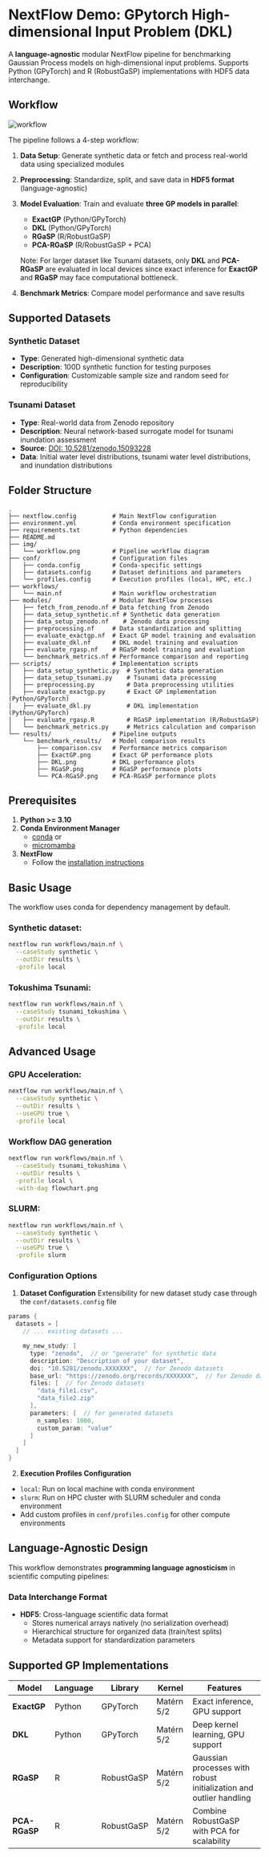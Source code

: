 # NextFlow Demo: GPytorch High-dimensional Input Problem (DKL)

A **language-agnostic** modular NextFlow pipeline for benchmarking Gaussian Process models on high-dimensional input problems. Supports Python (GPyTorch) and R (RobustGaSP) implementations with HDF5 data interchange.

## Workflow

![workflow](img/workflow.png)

The pipeline follows a 4-step workflow:

1. **Data Setup**: Generate synthetic data or fetch and process real-world data using specialized modules
2. **Preprocessing**: Standardize, split, and save data in **HDF5 format** (language-agnostic)
3. **Model Evaluation**: Train and evaluate **three GP models in parallel**:
   - **ExactGP** (Python/GPyTorch)
   - **DKL** (Python/GPyTorch)
   - **RGaSP** (R/RobustGaSP)
   - **PCA-RGaSP** (R/RobustGaSP + PCA)
   
   Note: For larger dataset like Tsunami datasets, only **DKL** and **PCA-RGaSP** are evaluated in local devices since exact inference for **ExactGP** and **RGaSP** may face computational bottleneck.
4. **Benchmark Metrics**: Compare model performance and save results

## Supported Datasets

### Synthetic Dataset

- **Type**: Generated high-dimensional synthetic data
- **Description**: 100D synthetic function for testing purposes
- **Configuration**: Customizable sample size and random seed for reproducibility

### Tsunami Dataset

- **Type**: Real-world data from Zenodo repository
- **Description**: Neural network-based surrogate model for tsunami inundation assessment
- **Source**: [DOI: 10.5281/zenodo.15093228](https://zenodo.org/records/15093228)
- **Data**: Initial water level distributions, tsunami water level distributions, and inundation distributions

## Folder Structure

```
.
├── nextflow.config          # Main NextFlow configuration
├── environment.yml          # Conda environment specification
├── requirements.txt         # Python dependencies
├── README.md
├── img/
│   └── workflow.png         # Pipeline workflow diagram
├── conf/                    # Configuration files
│   ├── conda.config         # Conda-specific settings
│   ├── datasets.config      # Dataset definitions and parameters
│   └── profiles.config      # Execution profiles (local, HPC, etc.)
├── workflows/
│   └── main.nf              # Main workflow orchestration
├── modules/                 # Modular NextFlow processes
│   ├── fetch_from_zenodo.nf # Data fetching from Zenodo
│   ├── data_setup_synthetic.nf # Synthetic data generation
│   ├── data_setup_zenodo.nf    # Zenodo data processing
│   ├── preprocessing.nf     # Data standardization and splitting
│   ├── evaluate_exactgp.nf  # Exact GP model training and evaluation
│   ├── evaluate_dkl.nf      # DKL model training and evaluation
│   ├── evaluate_rgasp.nf    # RGaSP model training and evaluation
│   └── benchmark_metrics.nf # Performance comparison and reporting
├── scripts/                 # Implementation scripts
│   ├── data_setup_synthetic.py  # Synthetic data generation
│   ├── data_setup_tsunami.py    # Tsunami data processing
│   ├── preprocessing.py         # Data preprocessing utilities
│   ├── evaluate_exactgp.py      # Exact GP implementation (Python/GPyTorch)
│   ├── evaluate_dkl.py          # DKL implementation (Python/GPyTorch)
│   ├── evaluate_rgasp.R         # RGaSP implementation (R/RobustGaSP)
│   └── benchmark_metrics.py     # Metrics calculation and comparison
└── results/                 # Pipeline outputs
    └── benchmark_results/   # Model comparison results
        ├── comparison.csv   # Performance metrics comparison
        ├── ExactGP.png      # Exact GP performance plots
        ├── DKL.png          # DKL performance plots
        ├── RGaSP.png        # RGaSP performance plots
        └── PCA-RGaSP.png    # PCA-RGaSP performance plots
```

## Prerequisites

1. **Python >= 3.10**
2. **Conda Environment Manager**
   - [conda](https://www.anaconda.com/docs/getting-started/miniconda/install) or
   - [micromamba](https://mamba.readthedocs.io/en/latest/installation/micromamba-installation.html)
3. **NextFlow**
   - Follow the [installation instructions](https://www.nextflow.io/docs/latest/install.html)

## Basic Usage

The workflow uses conda for dependency management by default.

### Synthetic dataset:

```bash
nextflow run workflows/main.nf \
  --caseStudy synthetic \
  --outDir results \
  -profile local
```

### Tokushima Tsunami:

```bash
nextflow run workflows/main.nf \
  --caseStudy tsunami_tokushima \
  --outDir results \
  -profile local
```

## Advanced Usage

### GPU Acceleration:

```bash
nextflow run workflows/main.nf \
  --caseStudy synthetic \
  --outDir results \
  --useGPU true \
  -profile local
```

### Workflow DAG generation

```bash
nextflow run workflows/main.nf \
  --caseStudy tsunami_tokushima \
  --outDir results \
  -profile local \
  -with-dag flowchart.png
```

### SLURM:

```bash
nextflow run workflows/main.nf \
  --caseStudy synthetic \
  --outDir results \
  --useGPU true \
  -profile slurm
```

### Configuration Options

1. **Dataset Configuration**
   Extensibility for new dataset study case through the `conf/datasets.config` file

```groovy
params {
  datasets = [
    // ... existing datasets ...

    my_new_study: [
      type: "zenodo",  // or "generate" for synthetic data
      description: "Description of your dataset",
      doi: "10.5281/zenodo.XXXXXXX",  // for Zenodo datasets
      base_url: "https://zenodo.org/records/XXXXXXX",  // for Zenodo datasets
      files: [  // for Zenodo datasets
        "data_file1.csv",
        "data_file2.zip"
      ],
      parameters: [  // for generated datasets
        n_samples: 1000,
        custom_param: "value"
      ]
    ]
  ]
}
```

2. **Execution Profiles Configuration**

- `local`: Run on local machine with conda environment
- `slurm`: Run on HPC cluster with SLURM scheduler and conda environment
- Add custom profiles in `conf/profiles.config` for other compute environments

## Language-Agnostic Design

This workflow demonstrates **programming language agnosticism** in scientific computing pipelines:

### Data Interchange Format

- **HDF5**: Cross-language scientific data format
  - Stores numerical arrays natively (no serialization overhead)
  - Hierarchical structure for organized data (train/test splits)
  - Metadata support for standardization parameters

## Supported GP Implementations

| Model       | Language | Library    | Kernel     | Features                                    |
| ----------- | -------- | ---------- | ---------- | ------------------------------------------- |
| **ExactGP** | Python   | GPyTorch   | Matérn 5/2 | Exact inference, GPU support                |
| **DKL**     | Python   | GPyTorch   | Matérn 5/2 | Deep kernel learning, GPU support           |
| **RGaSP**   | R        | RobustGaSP | Matérn 5/2 | Gaussian processes with robust initialization and outlier handling |
| **PCA-RGaSP** | R      | RobustGaSP | Matérn 5/2 | Combine RobustGaSP with PCA for scalability |
